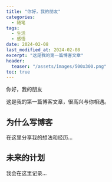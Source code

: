 ```yaml
---
title: "你好，我的朋友"
categories:
  - 随笔
tags:
  - 生活
  - 感悟
date: 2024-02-08
last_modified_at: 2024-02-08
excerpt: "这是我的第一篇博客文章"
header:
  teaser: "/assets/images/500x300.png"
toc: true
---
```


你好，我的朋友

这是我的第一篇博客文章，很高兴与你相遇。

## 为什么写博客

在这里分享我的想法和经历...

## 未来的计划

我会在这里记录...
